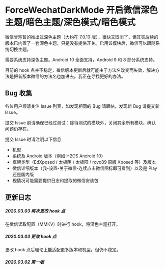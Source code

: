 # ForceWechatDarkMode 开启微信深色主题/暗色主题/深色模式/暗色模式

微信曾短暂的推出过深色主题（大约在 7.0.10 版），很快又取消了，但其实后续的版本已内置了一套深色主题，只是没有提供开关。启用该模块后，微信可以跟随系统切换主题。

需要系统支持深色主题。Android 10 全面支持，Android 9 和 8 部分系统支持。

目前的 hook 点并不稳定，微信版本更新后就可能由于方法名改变而失效，解决方法是把新版本微信的方法名也加进去。我正在寻找更好的办法。

## Bug 收集

各位用户烦请关注 Issue 列表，如发现相同的 Bug 请跟帖，发现新 Bug 请提交新 Issue。

提交 Issue 前请确保已经过测试：除待测试的模块外，关闭其余所有模块，确认问题仍存在。

提交 Issue 时请注明以下信息
+ 机型
+ 系统及 Android 版本（例如 H2OS Android 10）
+ 框架类型（EdXposed / 太极阴 / 太极阳 / rovo89 原版 Xposed 等）及版本
+ 微信详细版本（我-设置-关于微信-连续点击微信图标即可看到）以及是 Play 还是国内版
+ 视情况可能需要提供日志和提取的微信安装包


## 更新日志

##### 2020.03.03 再次更改 hook 点
在微信读取配置（MMKV）时进行 hook，将深色主题打开。

##### 2020.03.03 更改 hook 点
更改 hook 点后理论上能适配更多版本和机型，但仍不稳定。

##### 2020.03.02 第一版